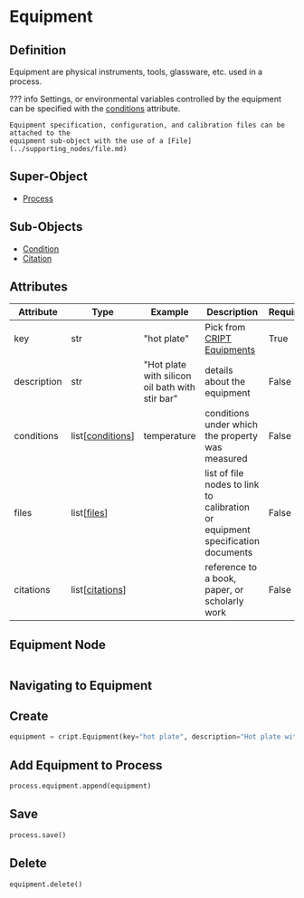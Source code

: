 # Equipment

## Definition
Equipment are physical instruments, tools, glassware, etc. used in a process. 

??? info
    Settings, or environmental variables controlled by the equipment can be specified with the [conditions](./condition.md)
    attribute. 

    Equipment specification, configuration, and calibration files can be attached to the
    equipment sub-object with the use of a [File](../supporting_nodes/file.md)


## Super-Object
* <a href="../../nodes/process" target="_blank">Process</a>


## Sub-Objects
* <a href="../../subobjects/condition" target="_blank">Condition</a>
* <a href="../../subobjects/citation" target="_blank">Citation</a>


## Attributes

| Attribute   | Type                                         | Example                                         | Description                                                                    | Required |
|-------------|----------------------------------------------|-------------------------------------------------|--------------------------------------------------------------------------------|----------|
| key         | str                                          | "hot plate"                                     | Pick from [CRIPT Equipments](https://criptapp.org/keys/equipment-key/)         | True     |
| description | str                                          | "Hot plate with silicon oil bath with stir bar" | details about the equipment                                                    | False    |
| conditions  | list[[conditions](./condition.md)]           | temperature                                     | conditions under which the property was measured                               | False    |
| files       | list[[files](../supporting_nodes/file.md)]   |                                                 | list of file nodes to link to calibration or equipment specification documents | False    |
| citations   | list[[citations](../subobjects/citation.md)] |                                                 | reference to a book, paper, or scholarly work                                  | False    |

## Equipment Node

```json

```

## Navigating to Equipment 

## Create
```python
equipment = cript.Equipment(key="hot plate", description="Hot plate with silicon oil bath with stir bar")
```

## Add Equipment to Process
```python
process.equipment.append(equipment)
```

## Save
```python
process.save()
```

## Delete
```python
equipment.delete()
```